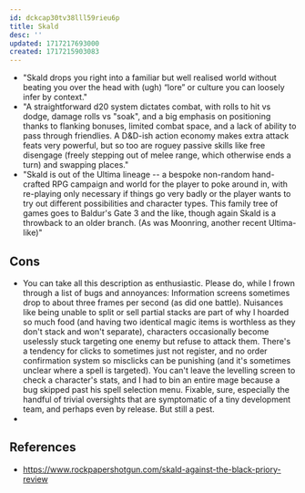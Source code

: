```yaml
---
id: dckcap30tv38lll59rieu6p
title: Skald
desc: ''
updated: 1717217693000
created: 1717215903083
---
```


- "Skald drops you right into a familiar but well realised world without beating you over the head with (ugh) “lore” or culture you can loosely infer by context."
- "A straightforward d20 system dictates combat, with rolls to hit vs dodge, damage rolls vs "soak", and a big emphasis on positioning thanks to flanking bonuses, limited combat space, and a lack of ability to pass through friendlies. A D&D-ish action economy makes extra attack feats very powerful, but so too are roguey passive skills like free disengage (freely stepping out of melee range, which otherwise ends a turn) and swapping places."
- "Skald is out of the Ultima lineage -- a bespoke non-random hand-crafted RPG campaign and world for the player to poke around in, with re-playing only necessary if things go very badly or the player wants to try out different possibilities and character types. This family tree of games goes to Baldur's Gate 3 and the like, though again Skald is a throwback to an older branch. (As was Moonring, another recent Ultima-like)"

## Cons

- You can take all this description as enthusiastic. Please do, while I frown through a list of bugs and annoyances: Information screens sometimes drop to about three frames per second (as did one battle). Nuisances like being unable to split or sell partial stacks are part of why I hoarded so much food (and having two identical magic items is worthless as they don't stack and won't separate), characters occasionally become uselessly stuck targeting one enemy but refuse to attack them. There's a tendency for clicks to sometimes just not register, and no order confirmation system so misclicks can be punishing (and it's sometimes unclear where a spell is targeted). You can't leave the levelling screen to check a character's stats, and I had to bin an entire mage because a bug skipped past his spell selection menu. Fixable, sure, especially the handful of trivial oversights that are symptomatic of a tiny development team, and perhaps even by release. But still a pest.
- 

## References

- https://www.rockpapershotgun.com/skald-against-the-black-priory-review